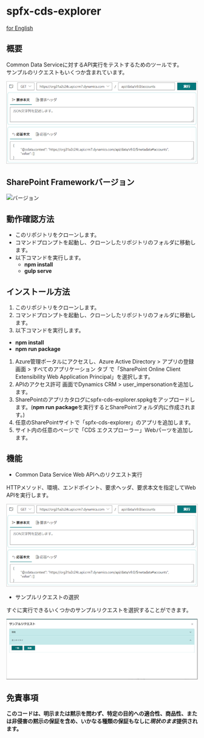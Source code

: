 # spfx-cds-explorer

[for English](https://github.com/MickNabewata/spfx-dfp-explorer/blob/master/README_EN.md)

## 概要

Common Data Serviceに対するAPI実行をテストするためのツールです。   
サンプルのリクエストもいくつか含まれています。

![画面イメージ](https://github.com/MickNabewata/spfx-dfp-explorer/blob/images/jp/1.png)

## SharePoint Frameworkバージョン

![バージョン](https://img.shields.io/badge/version-1.11-green.svg)

## 動作確認方法

- このリポジトリをクローンします。
- コマンドプロンプトを起動し、クローンしたリポジトリのフォルダに移動します。
- 以下コマンドを実行します。
  - **npm install**
  - **gulp serve**

## インストール方法

1. このリポジトリをクローンします。
1. コマンドプロンプトを起動し、クローンしたリポジトリのフォルダに移動します。
1. 以下コマンドを実行します。
  - **npm install**
  - **npm run package**
1. Azure管理ポータルにアクセスし、Azure Active Directory > アプリの登録 画面 > すべてのアプリケーション タブ で「SharePoint Online Client Extensibility Web Application Principal」を選択します。   
1. APIのアクセス許可 画面でDynamics CRM > user_impersonationを追加します。
1. SharePointのアプリカタログにspfx-cds-explorer.sppkgをアップロードします。(**npm run package**を実行するとSharePointフォルダ内に作成されます。)   
1. 任意のSharePointサイトで「spfx-cds-explorer」のアプリを追加します。   
1. サイト内の任意のページで「CDS エクスプローラー」Webパーツを追加します。

## 機能

- Common Data Service Web APIへのリクエスト実行

HTTPメソッド、環境、エンドポイント、要求ヘッダ、要求本文を指定してWeb APIを実行します。

![画面イメージ](https://github.com/MickNabewata/spfx-dfp-explorer/blob/images/jp/1.png)

- サンプルリクエストの選択

すぐに実行できるいくつかのサンプルリクエストを選択することができます。

![画面イメージ](https://github.com/MickNabewata/spfx-dfp-explorer/blob/images/jp/2.png)

## 免責事項

**このコードは、明示または黙示を問わず、特定の目的への適合性、商品性、または非侵害の黙示の保証を含め、いかなる種類の保証もなしに*現状のまま*提供されます。**